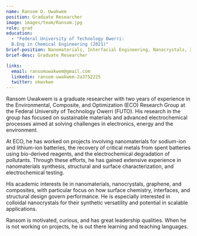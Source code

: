 ```yaml
---
name: Ransom O. Uwakwem
position: Graduate Researcher
image: images/team/Ransom.jpg
role: grad
education: 
  - "Federal University of Technology Owerri: 
  B.Eng in Chemical Engineering (2021)"
brief-position: Nanomaterials, Interfacial Engineering, Nanocrystals, 2-D Materials, Composites, and Computations
brief-desc: Graduate Researcher

links:
  email: ransomuwakwem@gmail.com
  linkedin: ransom-uwakwem-2a3752225
  twitter: okwvkwe
---
```


Ransom Uwakwem is a graduate researcher with two years of experience in the Environmental, Composite, and Optimization (ECO) Research Group at the Federal University of Technology Owerri (FUTO). His research in the group has focused on sustainable materials and advanced electrochemical processes aimed at solving challenges in electronics, energy and the environment.

At ECO, he has worked on projects involving nanomaterials for sodium-ion and lithium-ion batteries, the recovery of critical metals from spent batteries using bio-derived reagents, and the electrochemical degradation of pollutants. Through these efforts, he has gained extensive experience in nanomaterials synthesis, structural and surface characterization, and electrochemical testing.

His academic interests lie in nanomaterials, nanocrystals, graphene, and composites, with particular focus on how surface chemistry, interfaces, and structural design govern performance. He is especially interested in colloidal nanocrystals for their synthetic versatility and potential in scalable applications.

Ransom is motivated, curious, and has great leadership qualities. When he is not working on projects, he is out there learning and teaching languages.

